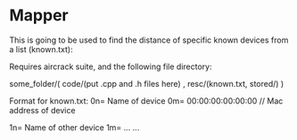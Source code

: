 # Mapper
This is going to be used to find the distance of specific known devices from a list (known.txt):

Requires aircrack suite, and the following file directory:

some_folder/( code/(put .cpp and .h files here)  ,  resc/(known.txt,   stored/) )

Format for known.txt:
0n= Name of device
0m= 00:00:00:00:00:00 // Mac address of device

1n= Name of other device
1m= ...
...
